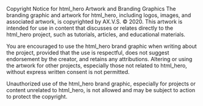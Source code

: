 Copyright Notice for html_hero Artwork and Branding Graphics
The branding graphic and artwork for html_hero, including logos, images, and associated artwork, is copyrighted by AX.V.S. © 2020. This artwork is intended for use in content that discusses or relates directly to the html_hero project, such as tutorials, articles, and educational materials.

You are encouraged to use the html_hero brand graphic when writing about the project, provided that the use is respectful, does not suggest endorsement by the creator, and retains any attributions. Altering or using the artwork for other projects, especially those not related to html_hero, without express written consent is not permitted.

Unauthorized use of the html_hero brand graphic, especially for projects or content unrelated to html_hero, is not allowed and may be subject to action to protect the copyright.